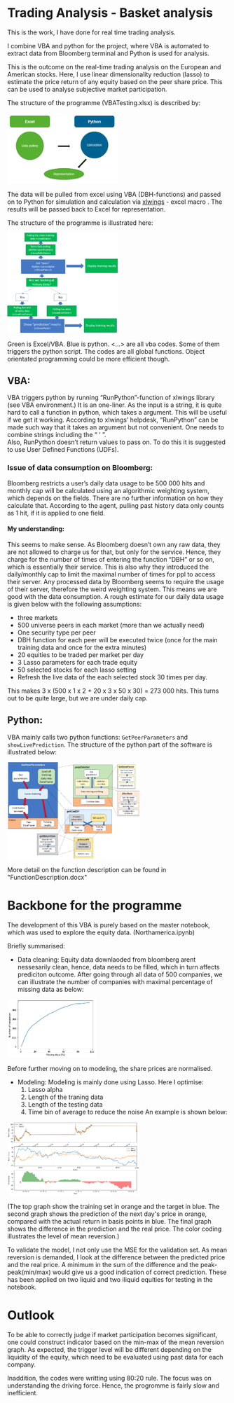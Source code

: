 # Trading Analysis - Basket analysis
This is the work, I have done for real time trading analysis.

I combine VBA and python for the project, where VBA is automated to extract data from Bloomberg terminal and Python is used for analysis.

This is the outcome on the real-time trading analysis on the European and American stocks. Here, I use linear dimensionality reduction (lasso) to estimate the price return of any equity based on the peer share price. This can be used to analyse subjective market participation.

The structure of the programme (VBATesting.xlsx) is described by:  

<img src="https://github.com/xiaxicheng1989/TradingAnalysis/blob/master/plots/schematic.png" width="50%">

The data will be pulled from excel using VBA (DBH-functions) and passed on to Python for simulation and calculation via [xlwings](https://www.xlwings.org/) - excel macro . The results will be passed back to Excel for representation.

The structure of the programme is illustrated here:

<img src="https://github.com/xiaxicheng1989/TradingAnalysis/blob/master/plots/programmeSchematic.png" width="50%">

Green is Excel/VBA. Blue is python. <…> are all vba codes. Some of them triggers the python script. The codes are all global functions. Object orientated programming could be more efficient though.

## VBA:
VBA triggers python by running “RunPython”-function of xlwings library (see VBA environment.) It is an one-liner. As the input is a string, it is quite hard to call a function in python, which takes a argument. This will be useful if we get it working. According to xlwings’ helpdesk, “RunPython” can be made such way that it takes an argument but not convenient. One needs to combine strings including the “ ‘ ”.  
Also, RunPython doesn’t return values to pass on. To do this it is suggested to use User Defined Functions (UDFs).

### Issue of data consumption on Bloomberg:
Bloomberg restricts a user’s daily data usage to be 500 000 hits and monthly cap will be calculated using an algorithmic weighting system, which depends on the fields. There are no further information on how they calculate that. According to the agent, pulling past history data only counts as 1 hit, if it is applied to one field.

#### My understanding: 
This seems to make sense. As Bloomberg doesn’t own any raw data, they are not allowed to charge us for that, but only for the service. Hence, they charge for the number of times of entering the function “DBH” or so on, which is essentially their service. This is also why they introduced the daily/monthly cap to limit the maximal number of times for ppl to access their server. Any processed data by Bloomberg seems to require the usage of their server, therefore the weird weighting system. This means we are good with the data consumption. A rough estimate for our daily data usage is given below with the following assumptions:
- three markets
- 500 universe peers in each market (more than we actually need)
- One security type per peer
- DBH function for each peer will be executed twice (once for the main training data and once for the extra minutes) 
- 20 equities to be traded per market per day 
- 3 Lasso parameters for each trade equity
- 50 selected stocks for each lasso setting
- Refresh the live data of the each selected stock 30 times per day.

This makes 3 x (500 x 1 x 2 + 20 x 3 x 50 x 30) = 273 000 hits. This turns out to be quite large, but we are under daily cap.

## Python:
VBA mainly calls two python functions:  <code>GetPeerParameters</code> and <code>showLivePrediction</code>. The structure of the python part of the software is illustrated below:

<img src="https://github.com/xiaxicheng1989/TradingAnalysis/blob/master/plots/pythonstructure.png" width="60%">

More detail on the function description can be found in "FunctionDescription.docx"

# Backbone for the programme
The development of this VBA is purely based on the master notebook, which was used to explore the equity data. (Northamerica.ipynb)

Briefly summarised:  
- Data cleaning: Equity data downlaoded from bloomberg arent nessesarily clean, hence, data needs to be filled, which in turn affects prediciton outcome. After going through all data of 500 companies, we can illustrate the number of companies with maximal percentage of missing data as below:

<img src="https://github.com/xiaxicheng1989/TradingAnalysis/blob/master/plots/missingdata.png" width="40%">

Before further moving on to modeling, the share prices are normalised.

- Modeling: Modeling is mainly done using Lasso. Here I optimise:
  1. Lasso alpha
  2. Length of the traning data 
  3. Length of the testing data
  4. Time bin of average to reduce the noise
 An example is shown below:
 
<img src="https://github.com/xiaxicheng1989/TradingAnalysis/blob/master/plots/example.png" width="60%">

(The top graph show the training set in orange and the target in blue. The second graph shows the prediction of the next day's price in orange, compared with the actual return in basis points in blue. The final graph shows the difference in the prediction and the real price. The color coding illustrates the level of mean reversion.)


To validate the model, I not only use the MSE for the validation set. As mean reversion is demanded, I look at the difference between the predicted price and the real price. A minimum in the sum of the difference and the peak-peak(min/max) would give us a good indication of correct prediction. These has been applied on two liquid and two iliquid equities for testing in the notebook.  
 
 
# Outlook
To be able to correctly judge if market participation becomes significant, one could construct indicator based on the min-max of the mean reversion graph. As expected, the trigger level will be different depending on the liquidity of the equity, which need to be evaluated using past data for each company.

Inaddition, the codes were writting using 80:20 rule. The focus was on understanding the driving force. Hence, the progromme is fairly slow and inefficient.
